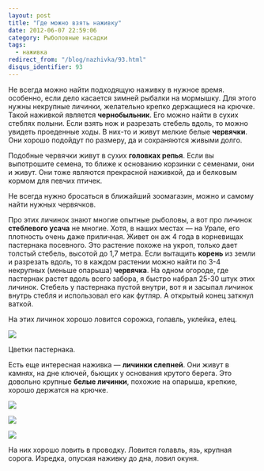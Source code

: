 ```yaml
---
layout: post
title: "Где можно взять наживку"
date: 2012-06-07 22:59:06
category: Рыболовные насадки
tags:
  - наживка
redirect_from: "/blog/nazhivka/93.html"
disqus_identifier: 93
---
```

Не всегда можно найти подходящую наживку в нужное время. особенно, если
дело касается зимней рыбалки на мормышку. Для этого нужны некрупные
личинки, желательно крепко держащиеся на крючке. Такой наживкой является
**чернобыльник**. Его можно найти в сухих стеблях полыни. Если взять нож
и разрезать стебель вдоль, то можно увидеть проеденные ходы. В них-то и
живут мелкие белые **червячки**. Они хорошо подойдут по размеру, да и
сохраняются живыми долго.

Подобные червячки живут в сухих **головках репья**. Если вы выпотрошите
семена, то ближе к основанию корзинки с семенами, они и живут. Они тоже
являются прекрасной наживкой, да и белковым кормом для певчих птичек.

Не всегда нужно бросаться в ближайший зоомагазин, можно и самому найти
нужных червячков.

Про этих личинок знают многие опытные рыболовы, а вот про личинок
**стеблевого усача** не многие. Хотя, в наших местах — на Урале, его
плотность очень даже приличная. Живет он аж 4 года в корневищах
пастернака посевного. Это растение похоже на укроп, только дает толстый
стебель, высотой до 1,7 метра. Если вытащить **корень** из земли и
разрезать вдоль, то в каждом растении можно найти по 3-4 некрупных
(меньше опарыша) **червячка**. На одном огороде, где пастернак растет
вдоль всего забора, я быстро набрал 25-30 штук этих личинок. Стебель у
пастернака пустой внутри, вот я и засыпал личинок внутрь стебля и
использовал его как футляр. А открытый конец заткнул ваткой.

На этих личинок хорошо ловится сорожка, голавль, уклейка, елец.

![](http://img-fotki.yandex.ru/get/6309/13906080.1b/0_76c61_5cf132bd_L.jpg)

Цветки пастернака.

Есть еще интересная наживка — **личинки слепней**. Они живут в камнях,
на дне ключей, бьющих у основания крутого берега. Это довольно крупные
**белые личинки**, похожие на опарыша, крепкие, хорошо держатся на
крючке.

![](http://fishingguru.ru/uploads/images/00/00/01/2012/08/05/265b60.jpg)

![](http://fishingguru.ru/uploads/images/00/00/01/2012/08/05/f80826.jpg)

![](http://fishingguru.ru/uploads/images/00/00/01/2012/08/05/19ad74.jpg)

На них хорошо ловить в проводку. Ловится голавль, язь, крупная сорога.
Изредка, опуская наживку до дна, ловил окуня.
